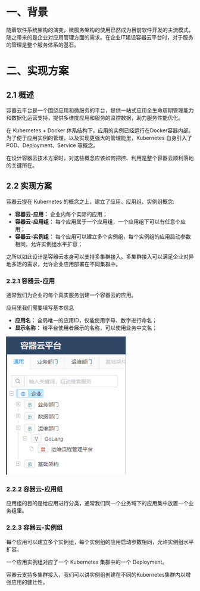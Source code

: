 # 一、背景
随着软件系统架构的演变，微服务架构的使用已然成为目前软件开发的主流模式，随之带来的是企业对应用管理方面的需求。在企业IT建设容器云平台时，对于服务的管理是整个服务体系的基石。

# 二、实现方案
## 2.1 概述
容器云平台是一个围绕应用和微服务的平台，提供一站式应用全生命周期管理能力和数据化运营支持，提供多维度应用和服务的监控数据，助力服务性能优化。

在 Kubernetes + Docker 体系结构下，应用的实例已经运行在Docker容器内部。为了便于应用实例的管理，以及实现更强大的管理能里，Kubernetes 自身引入了 POD、Deployment、Service 等概念。

在设计容器云技术方案时，对这些概念应该如何把控、利用是整个容器云顺利落地的关键所在。

## 2.2 实现方案
容器云提在 Kubernetes 的概念之上，建立了应用、应用组、实例组概念:

- **容器云-应用：** 企业内每个实际的应用；
- **容器云-应用组：** 每个应用属于一个应用组，一个应用组下可以有任意个应用；
- **容器云-实例组：** 每个应用可以建立多个实例组，每个实例组的应用启动参数相同，允许实例组水平扩容；

之所以如此设计是容器云本身可以支持多集群接入。多集群接入可以满足企业对异地多活的需求，允许企业应用部署在不同集群中。

### 2.2.1 容器云-应用

通常我们为企业的每个真实服务创建一个容器云的应用。

应用里我们需要填写基本信息

- **应用名：** 全局唯一的应用ID，仅能使用字母、数字进行命名；
- **显示名称：** 给平台使用者展示的名称，可以使用业务中文名；

![image.png](./img/应用管理技术方案/image1.png)

### 2.2.2 容器云-应用组

应用组的目的是给应用进行分类，通常我们同一个业务域下的应用集中放置一个业务组里。

### 2.2.3 容器云-实例组
每个应用可以建立多个实例组，每个实例组的应用启动参数相同，允许实例组水平扩容。

一个应用实例组对应了一个 Kubernetes 集群中的一个 Deployment。

容器云支持多集群接入，我们可以讲实例组创建在不同的Kubernetes集群内以增强应用的健壮性。